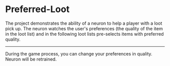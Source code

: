 # Preferred-Loot
The project demonstrates the ability of a neuron to help a player with a loot pick up.
The neuron watches the user's preferences (the quality of the item in the loot list) and in the following loot lists pre-selects items with preferred quality.
***
During the game process, you can change your preferences in quality. Neuron will be retrained.
